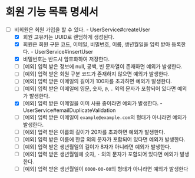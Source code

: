 # 회원 기능 목록 명세서

* [ ] 비회원은 회원 가입을 할 수 있다. - UserService#createUser
  * [x] 회원 고유키는 UUID로 랜덤하게 생성된다.
  * [x] 회원은 회원 구분 코드, 이메일, 비밀번호, 이름, 생년월일을 입력 받아 등록한다. - UserService#insertUser
  * [x] 비밀번호는 반드시 암호화하여 저장한다.
  * [ ] [예외] 입력 받은 정보에 null, 공백, 빈 문자열이 존재하면 예외가 발생한다.
  * [ ] [예외] 입력 받은 회원 구분 코드가 존재하지 않으면 예외가 발생한다.
  * [ ] [예외] 입력 받은 이메일의 길이가 100자를 초과하면 예외가 발생한다.
  * [ ] [예외] 입력 받은 이메일에 영문, 숫자, `@`, `.` 외의 문자가 포함되어 있다면 예외가 발생한다.
  * [x] [예외] 입력 받은 이메일을 이미 사용 중이라면 예외가 발생한다. - UserService#emailDuplicateValidation
  * [ ] [예외] 입력 받은 이메일이 `example@example.com`의 형태가 아니라면 예외가 발생한다.
  * [ ] [예외] 입력 받은 이름의 길이가 20자를 초과하면 예외가 발생한다.
  * [ ] [예외] 입력 받은 이름에 한글 외의 문자가 포함되어 있다면 예외가 발생한다.
  * [ ] [예외] 입력 받은 생년월일의 길이가 8자가 아니라면 예외가 발생한다.
  * [ ] [예외] 입력 받은 생년월일에 숫자, `-` 외의 문자가 포함되어 있다면 예외가 발생한다.
  * [ ] [예외] 입력 받은 생년월일이 `0000-00-00`의 형태가 아니라면 예외가 발생한다